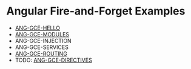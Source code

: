 # Angular Fire-and-Forget Examples
 - [ANG-GCE-HELLO](https://github.com/Revature-Content/ANG-GCE-HELLO)
 - [ANG-GCE-MODULES](https://github.com/Revature-Content/ANG-GCE-MODULES)
 - ANG-GCE-INJECTION
 - ANG-GCE-SERVICES
 - [ANG-GCE-ROUTING](https://github.com/Revature-Content/ANG-GCE-ROUTING)
 - TODO: [ANG-GCE-DIRECTIVES](https://github.com/Revature-Content/ANG-GCE-DIRECTIVES)
